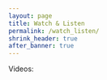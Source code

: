 ```yaml
---
layout: page
title: Watch & Listen
permalink: /watch_listen/
shrink_header: true
after_banner: true
---
```


Videos:

